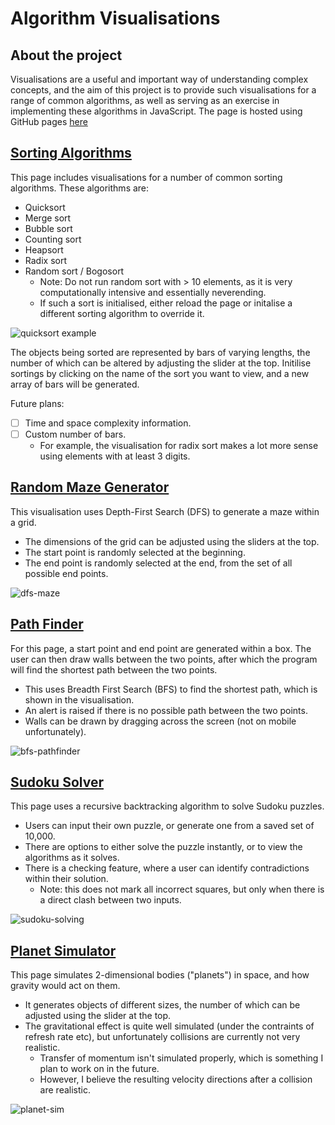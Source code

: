 # Algorithm Visualisations

## About the project

Visualisations are a useful and important way of understanding complex concepts, and the aim of this project is to provide such visualisations for a range of common algorithms, as well as serving as an exercise in implementing these algorithms in JavaScript.
The page is hosted using GitHub pages [here](https://benleong0.github.io/AlgorithmVisualisations/)

## [Sorting Algorithms](https://benleong0.github.io/AlgorithmVisualisations/sorting/sorting.html)

This page includes visualisations for a number of common sorting algorithms. These algorithms are:

- Quicksort
- Merge sort
- Bubble sort
- Counting sort
- Heapsort
- Radix sort
- Random sort / Bogosort
  - Note: Do not run random sort with > 10 elements, as it is very computationally intensive and essentially neverending.
  - If such a sort is initialised, either reload the page or initalise a different sorting algorithm to override it.

![quicksort example](https://user-images.githubusercontent.com/71988019/110109590-92bf0480-7da5-11eb-995f-0fdde46f151a.gif)

The objects being sorted are represented by bars of varying lengths, the number of which can be altered by adjusting the slider at the top.
Initilise sortings by clicking on the name of the sort you want to view, and a new array of bars will be generated.

Future plans:

- [ ] Time and space complexity information.
- [ ] Custom number of bars.
  - For example, the visualisation for radix sort makes a lot more sense using elements with at least 3 digits.

## [Random Maze Generator](https://benleong0.github.io/AlgorithmVisualisations/maze/maze.html)

This visualisation uses Depth-First Search (DFS) to generate a maze within a grid.

- The dimensions of the grid can be adjusted using the sliders at the top.
- The start point is randomly selected at the beginning.
- The end point is randomly selected at the end, from the set of all possible end points.

![dfs-maze](https://user-images.githubusercontent.com/71988019/110111098-b5eab380-7da7-11eb-8490-6fd6544c7d75.gif)

## [Path Finder](https://benleong0.github.io/AlgorithmVisualisations/pathfind/pathfind.html)

For this page, a start point and end point are generated within a box. The user can then draw walls between the two points, after which the program will find the shortest path between the two points.

- This uses Breadth First Search (BFS) to find the shortest path, which is shown in the visualisation.
- An alert is raised if there is no possible path between the two points.
- Walls can be drawn by dragging across the screen (not on mobile unfortunately).

![bfs-pathfinder](https://user-images.githubusercontent.com/71988019/110111101-b6834a00-7da7-11eb-8aeb-f7569e42727f.gif)

## [Sudoku Solver](https://benleong0.github.io/AlgorithmVisualisations/sudoku/sudoku.html)

This page uses a recursive backtracking algorithm to solve Sudoku puzzles.

- Users can input their own puzzle, or generate one from a saved set of 10,000.
- There are options to either solve the puzzle instantly, or to view the algorithms as it solves.
- There is a checking feature, where a user can identify contradictions within their solution.
  - Note: this does not mark all incorrect squares, but only when there is a direct clash between two inputs.

![sudoku-solving](https://user-images.githubusercontent.com/71988019/110111102-b6834a00-7da7-11eb-91c3-ec844e168dea.gif)

## [Planet Simulator](https://benleong0.github.io/AlgorithmVisualisations/planets/planets.html)

This page simulates 2-dimensional bodies ("planets") in space, and how gravity would act on them.

- It generates objects of different sizes, the number of which can be adjusted using the slider at the top.
- The gravitational effect is quite well simulated (under the contraints of refresh rate etc), but unfortunately collisions are currently not very realistic.
  - Transfer of momentum isn't simulated properly, which is something I plan to work on in the future.
  - However, I believe the resulting velocity directions after a collision are realistic.

![planet-sim](https://user-images.githubusercontent.com/71988019/110112443-abc9b480-7da9-11eb-9297-680e3198aaa4.gif)
